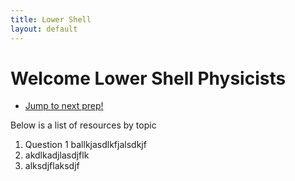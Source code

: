 ```yaml
---
title: Lower Shell
layout: default
---
```

# Welcome Lower Shell Physicists

<ul class="btn">
	<a href="#nextprep"><li class="nextprep">Jump to next prep!</li></a>
</ul>

Below is a list of resources by topic

1. Question 1 ballkjasdlkfjalsdkjf
2. akdlkadjlasdjflk
3. alksdjflaksdjf

